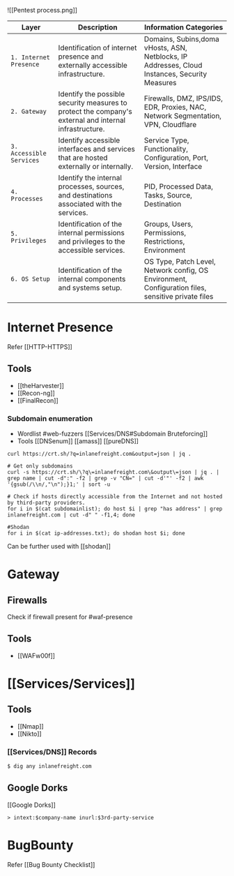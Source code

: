 ![[Pentest process.png]]

| **Layer**                | **Description**                                                                                        | **Information Categories**                                                                         |
| ------------------------ | ------------------------------------------------------------------------------------------------------ | -------------------------------------------------------------------------------------------------- |
| `1. Internet Presence`   | Identification of internet presence and externally accessible infrastructure.                          | Domains, Subins,doma vHosts, ASN, Netblocks, IP Addresses, Cloud Instances, Security Measures      |
| `2. Gateway`             | Identify the possible security measures to protect the company's external and internal infrastructure. | Firewalls, DMZ, IPS/IDS, EDR, Proxies, NAC, Network Segmentation, VPN, Cloudflare                  |
| `3. Accessible Services` | Identify accessible interfaces and services that are hosted externally or internally.                  | Service Type, Functionality, Configuration, Port, Version, Interface                               |
| `4. Processes`           | Identify the internal processes, sources, and destinations associated with the services.               | PID, Processed Data, Tasks, Source, Destination                                                    |
| `5. Privileges`          | Identification of the internal permissions and privileges to the accessible services.                  | Groups, Users, Permissions, Restrictions, Environment                                              |
| `6. OS Setup`            | Identification of the internal components and systems setup.                                           | OS Type, Patch Level, Network config, OS Environment, Configuration files, sensitive private files |

# Internet Presence
Refer [[HTTP-HTTPS]]
## Tools
- [[theHarvester]]
- [[Recon-ng]]
- [[FinalRecon]]
### Subdomain enumeration
- Wordlist
	#web-fuzzers 
	[[Services/DNS#Subdomain Bruteforcing]]
- Tools
	[[DNSenum]]
	[[amass]]
	[[pureDNS]]

```shell
curl https://crt.sh/?q=inlanefreight.com&output=json | jq .

# Get only subdomains
curl -s https://crt.sh/\?q\=inlanefreight.com\&output\=json | jq . | grep name | cut -d":" -f2 | grep -v "CN=" | cut -d'"' -f2 | awk '{gsub(/\\n/,"\n");}1;' | sort -u

# Check if hosts directly accessible from the Internet and not hosted by third-party providers.
for i in $(cat subdomainlist); do host $i | grep "has address" | grep inlanefreight.com | cut -d" " -f1,4; done

#Shodan
for i in $(cat ip-addresses.txt); do shodan host $i; done
```
Can be further used with [[shodan]]

# Gateway
## Firewalls
Check if firewall present for #waf-presence
## Tools
- [[WAFw00f]]
# [[Services/Services]]
## Tools
- [[Nmap]]
- [[Nikto]]

### [[Services/DNS]] Records

```bash
$ dig any inlanefreight.com
```

## Google Dorks
[[Google Dorks]]
```google
> intext:$company-name inurl:$3rd-party-service
```

# BugBounty
Refer [[Bug Bounty Checklist]]
